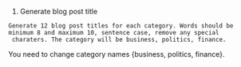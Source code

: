 1. Generate blog post title 
```
Generate 12 blog post titles for each category. Words should be minimum 8 and maximum 10, sentence case, remove any special
 charaters. The category will be business, politics, finance.
```
You need to change category names {business, politics, finance}.
